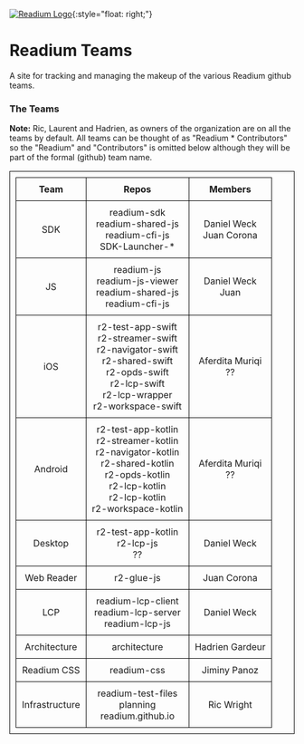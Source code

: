 <style>
table, td, th {
        border: 1px solid black; padding:10px;
        }
</style>

[![Readium Logo](https://readium.org/assets/logos/readiumlogo_64.png)](https://readium.org){:style="float: right;"}

# Readium Teams

A site for tracking and managing the makeup of the various Readium github teams.

### The Teams

**Note:**  Ric, Laurent and Hadrien, as owners of the organization are on all the teams by default.  All teams can be thought of as "Readium * Contributors"  so the "Readium" and "Contributors" is omitted below although they will be part of the formal (github) team name.

|  Team  | Repos | Members |
|:-------------:|:-------------:|:------------:|
| SDK  | readium-sdk<br/>readium-shared-js<br/>readium-cfi-js<br/>SDK-Launcher-* | Daniel Weck<br/>Juan Corona |
| JS  | readium-js<br/>readium-js-viewer<br/>readium-shared-js<br/>readium-cfi-js | Daniel Weck<br/>Juan | JS  | US | Daniel Weck |
| iOS  | r2-test-app-swift<br/>r2-streamer-swift<br/>r2-navigator-swift<br/>r2-shared-swift<br/>r2-opds-swift<br/>r2-lcp-swift<br/>r2-lcp-wrapper<br/>r2-workspace-swift | Aferdita Muriqi<br/>?? |
| Android  | r2-test-app-kotlin<br/>r2-streamer-kotlin <br/>r2-navigator-kotlin <br/>r2-shared-kotlin <br/>r2-opds-kotlin <br/>r2-lcp-kotlin <br/>r2-lcp-kotlin <br/>r2-workspace-kotlin | Aferdita Muriqi<br/>?? |
| Desktop  | r2-test-app-kotlin<br/>r2-lcp-js<br/>?? | Daniel Weck |
| Web Reader  | r2-glue-js<br/> | Juan Corona |
| LCP  | readium-lcp-client<br/>readium-lcp-server<br/>readium-lcp-js | Daniel Weck |
| Architecture  | architecture | Hadrien Gardeur |
| Readium CSS  | readium-css | Jiminy Panoz |
| Infrastructure  | readium-test-files<br/>planning<br/>readium.github.io | Ric Wright |
